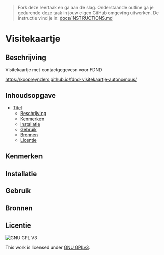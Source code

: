 > Fork deze leertaak en ga aan de slag. Onderstaande outline ga je gedurende deze taak in jouw eigen GitHub omgeving uitwerken. De instructie vind je in: [docs/INSTRUCTIONS.md](docs/INSTRUCTIONS.md)

# Visitekaartje

## Beschrijving
Visitekaartje met contactgegevesn voor FDND
<!-- Voeg een link toe naar Github Pages 🌐-->
<a href="https://koopreynders.github.io/fdnd-visitekaartje-autonomous/">https://koopreynders.github.io/fdnd-visitekaartje-autonomous/</a>
<!-- Voeg een mooie poster visual toe 📸 -->


## Inhoudsopgave

- [Titel](#titel)
  * [Beschrijving](#beschrijving)
  * [Kenmerken](#kenmerken)
  * [Installatie](#installatie)
  * [Gebruik](#gebruik)
  * [Bronnen](#bronnen)
  * [Licentie](#licentie)

## Kenmerken

## Installatie

## Gebruik

## Bronnen

## Licentie

![GNU GPL V3](https://www.gnu.org/graphics/gplv3-127x51.png)

This work is licensed under [GNU GPLv3](./LICENSE).
